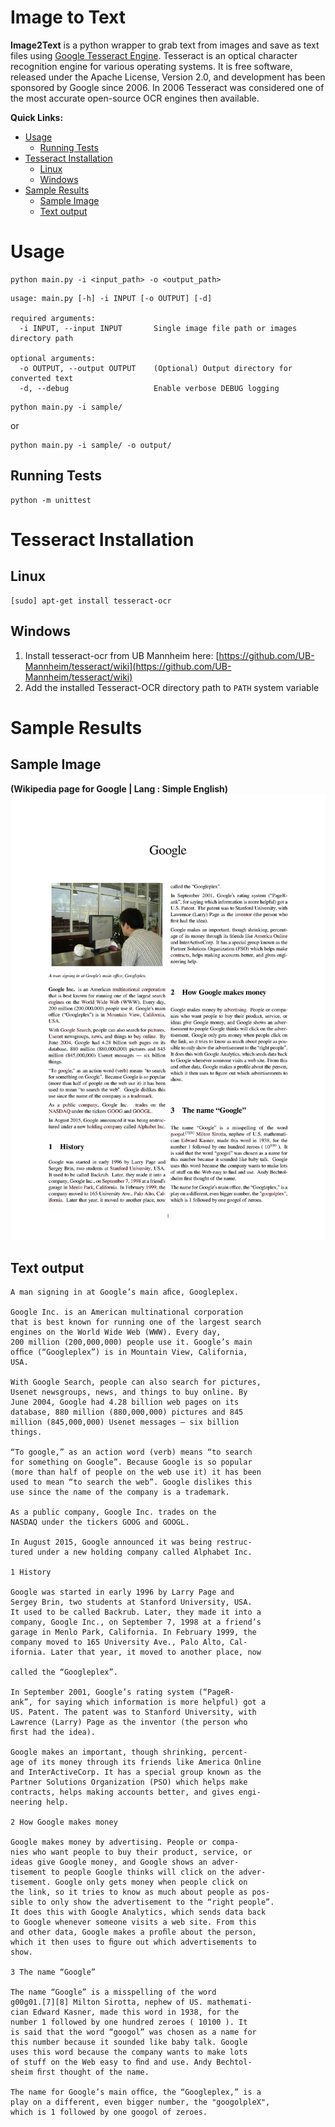 # Image to Text

**Image2Text** is a python wrapper to grab text from images and save as text files using [Google Tesseract Engine](https://github.com/tesseract-ocr/tesseract). Tesseract is an optical character recognition engine for various operating systems. It is free software, released under the Apache License, Version 2.0, and development has been sponsored by Google since 2006. In 2006 Tesseract was considered one of the most accurate open-source OCR engines then available.

**Quick Links:**
+ [Usage](#usage)
    + [Running Tests](#running-tests)
+ [Tesseract Installation](#tesseract-installation)
    + [Linux](#linux)
    + [Windows](#windows)
+ [Sample Results](#sample-results)
    + [Sample Image](#sample-image)
    + [Text output](#text-output)


# Usage
```shell
python main.py -i <input_path> -o <output_path>
```
```
usage: main.py [-h] -i INPUT [-o OUTPUT] [-d]

required arguments:
  -i INPUT, --input INPUT       Single image file path or images directory path

optional arguments:
  -o OUTPUT, --output OUTPUT    (Optional) Output directory for converted text
  -d, --debug                   Enable verbose DEBUG logging
```

```shell
python main.py -i sample/
```
or
```
python main.py -i sample/ -o output/
```

## Running Tests
```
python -m unittest
```

# Tesseract Installation
## Linux
```
[sudo] apt-get install tesseract-ocr
```
## Windows
1. Install tesseract-ocr from UB Mannheim here: [https://github.com/UB-Mannheim/tesseract/wiki](https://github.com/UB-Mannheim/tesseract/wiki)
2. Add the installed Tesseract-OCR directory path to `PATH` system variable

# Sample Results
## Sample Image
**(Wikipedia page for Google | Lang : Simple English)**
![](/sample/file-page1.jpg?raw=true)

## Text output
```
A man signing in at Google’s main aﬁce, Googleplex.

Google Inc. is an American multinational corporation
that is best known for running one of the largest search
engines on the World Wide Web (WWW). Every day,
200 million (200,000,000) people use it. Google’s main
ofﬁce (“Googleplex”) is in Mountain View, California,
USA.

With Google Search, people can also search for pictures,
Usenet newsgroups, news, and things to buy online. By
June 2004, Google had 4.28 billion web pages on its
database, 880 million (880,000,000) pictures and 845
million (845,000,000) Usenet messages — six billion
things.

“To google,” as an action word (verb) means “to search
for something on Google”. Because Google is so popular
(more than half of people on the web use it) it has been
used to mean “to search the web”. Google dislikes this
use since the name of the company is a trademark.

As a public company, Google Inc. trades on the
NASDAQ under the tickers GOOG and GOOGL.

In August 2015, Google announced it was being restruc-
tured under a new holding company called Alphabet Inc.

1 History

Google was started in early 1996 by Larry Page and
Sergey Brin, two students at Stanford University, USA.
It used to be called Backrub. Later, they made it into a
company, Google Inc., on September 7, 1998 at a friend’s
garage in Menlo Park, California. In February 1999, the
company moved to 165 University Ave., Palo Alto, Cal-
ifornia. Later that year, it moved to another place, now

called the “Googleplex”.

In September 2001, Google’s rating system (“PageR-
ank”, for saying which information is more helpful) got a
US. Patent. The patent was to Stanford University, with
Lawrence (Larry) Page as the inventor (the person who
ﬁrst had the idea).

Google makes an important, though shrinking, percent-
age of its money through its friends like America Online
and InterActiveCorp. It has a special group known as the
Partner Solutions Organization (PSO) which helps make
contracts, helps making accounts better, and gives engi-
neering help.

2 How Google makes money

Google makes money by advertising. People or compa-
nies who want people to buy their product, service, or
ideas give Google money, and Google shows an adver-
tisement to people Google thinks will click on the adver-
tisement. Google only gets money when people click on
the link, so it tries to know as much about people as pos-
sible to only show the advertisement to the “right people”.
It does this with Google Analytics, which sends data back
to Google whenever someone visits a web site. From this
and other data, Google makes a proﬁle about the person,
which it then uses to ﬁgure out which advertisements to
show.

3 The name “Google”

The name “Google” is a misspelling of the word
g00g01.[7][8] Milton Sirotta, nephew of US. mathemati-
cian Edward Kasner, made this word in 1938, for the
number 1 followed by one hundred zeroes ( 10100 ). It
is said that the word “googol” was chosen as a name for
this number because it sounded like baby talk. Google
uses this word because the company wants to make lots
of stuff on the Web easy to ﬁnd and use. Andy Bechtol-
sheim ﬁrst thought of the name.

The name for Google’s main ofﬁce, the “Googleplex,” is a
play on a different, even bigger number, the "googolpleX",
which is 1 followed by one googol of zeroes.


```
